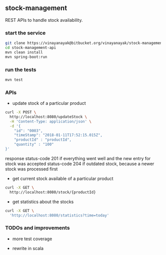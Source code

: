 ## stock-management

REST APIs to handle stock availability. 

### start the service

```bash
git clone https://vinayanayak@bitbucket.org/vinayanayak/stock-management.git
cd stock-management-api
mvn clean install
mvn spring-boot:run
```

### run the tests
```bash
mvn test
```

### APIs
- update stock of a particular product

```bash
curl -X POST \
  http://localhost:8080/updateStock \
  -H 'Content-Type: application/json' \
  -d '{
	"id": "0003",
	"timeStamp": "2018-01-11T17:52:15.015Z",
	"productId" : "productId",
	"quantity" : "100"
}'
```
response
status-code 201 if everything went well and the new entry for stock was accepted
status-code 204 if outdated stock, because a newer stock was processed first

+ get current stock available of a particular
product

```bash
curl -X GET \
  http://localhost:8080/stock/{productId}
```

- get statistics about the stocks

```bash
curl -X GET \
  'http://localhost:8080/statistics?time=today'
```

### TODOs and improvements 
+ more test coverage
- rewrite in scala
